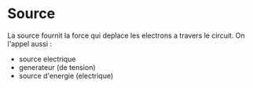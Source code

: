 # Source

La source fournit la force qui deplace les electrons a travers le circuit.
On l'appel aussi :

- source electrique
- generateur (de tension)
- source d'energie (electrique)
